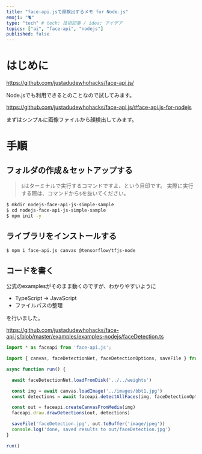 ```yaml
---
title: "face-api.jsで顔検出するメモ for Node.js"
emoji: "🐈"
type: "tech" # tech: 技術記事 / idea: アイデア
topics: ["ai", "face-api", "nodejs"]
published: false
---
```


# はじめに

https://github.com/justadudewhohacks/face-api.js/

Node.jsでも利用できるとのことなので試してみます。

https://github.com/justadudewhohacks/face-api.js/#face-api.js-for-nodejs

まずはシンプルに画像ファイルから顔検出してみます。

# 手順

## フォルダの作成＆セットアップする

> `$`はターミナルで実行するコマンドですよ、という目印です。
> 実際に実行する際は、コマンドから`$`を抜いてください。

```bash
$ mkdir nodejs-face-api-js-simple-sample
$ cd nodejs-face-api-js-simple-sample
$ npm init -y
```

## ライブラリをインストールする

```bash
$ npm i face-api.js canvas @tensorflow/tfjs-node
```

## コードを書く

公式のexamplesがそのまま動くのですが、わかりやすいように

- TypeScript -> JavaScript
- ファイルパスの整理

を行いました。

https://github.com/justadudewhohacks/face-api.js/blob/master/examples/examples-nodejs/faceDetection.ts

```javascript
import * as faceapi from 'face-api.js';

import { canvas, faceDetectionNet, faceDetectionOptions, saveFile } from './commons';

async function run() {

  await faceDetectionNet.loadFromDisk('../../weights')

  const img = await canvas.loadImage('../images/bbt1.jpg')
  const detections = await faceapi.detectAllFaces(img, faceDetectionOptions)

  const out = faceapi.createCanvasFromMedia(img)
  faceapi.draw.drawDetections(out, detections)

  saveFile('faceDetection.jpg', out.toBuffer('image/jpeg'))
  console.log('done, saved results to out/faceDetection.jpg')
}

run()
```